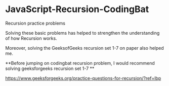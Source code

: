 # JavaScript-Recursion-CodingBat

Recursion practice problems

Solving these basic problems has helped to strengthen the understanding of how Recursion works.

Moreover, solving the GeeksofGeeks recursion set 1-7 on paper also helped me.

**Before jumping on codingbat recursion problem, I would recommend solving geeksforgeeks recursion set 1-7 **

https://www.geeksforgeeks.org/practice-questions-for-recursion/?ref=lbp

